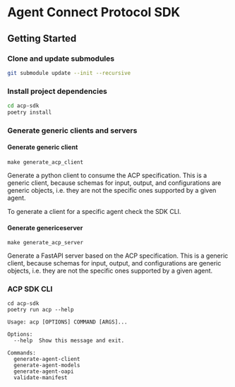 # Agent Connect Protocol SDK

## Getting Started

### Clone and update submodules
```sh
git submodule update --init --recursive
```

### Install project dependencies

```sh
cd acp-sdk
poetry install
```

### Generate generic clients and servers
#### Generate generic client 

`make generate_acp_client`

Generate a python client to consume the ACP specification. 
This is a generic client, because schemas for input, output, and configurations are generic objects, i.e. they are not the specific ones supported by a given agent.

To generate a client for a specific agent check the SDK CLI.


#### Generate genericeserver

`make generate_acp_server`

Generate a FastAPI server based on the ACP specification.
This is a generic client, because schemas for input, output, and configurations are generic objects, i.e. they are not the specific ones supported by a given agent.

### ACP SDK CLI

```
cd acp-sdk
poetry run acp --help

Usage: acp [OPTIONS] COMMAND [ARGS]...

Options:
  --help  Show this message and exit.

Commands:
  generate-agent-client
  generate-agent-models
  generate-agent-oapi
  validate-manifest
```

